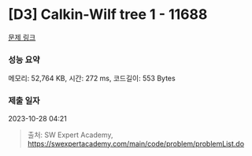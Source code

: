 # [D3] Calkin-Wilf tree 1 - 11688 

[문제 링크](https://swexpertacademy.com/main/code/problem/problemDetail.do?contestProbId=AXgZSOn6ApIDFASW) 

### 성능 요약

메모리: 52,764 KB, 시간: 272 ms, 코드길이: 553 Bytes

### 제출 일자

2023-10-28 04:21



> 출처: SW Expert Academy, https://swexpertacademy.com/main/code/problem/problemList.do